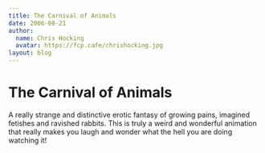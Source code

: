 ```yaml
---
title: The Carnival of Animals
date: 2006-08-21
author:
  name: Chris Hocking
  avatar: https://fcp.cafe/chrishocking.jpg
layout: blog
---
```

# The Carnival of Animals

A really strange and distinctive erotic fantasy of growing pains, imagined fetishes and ravished rabbits. This is truly a weird and wonderful animation that really makes you laugh and wonder what the hell you are doing watching it!